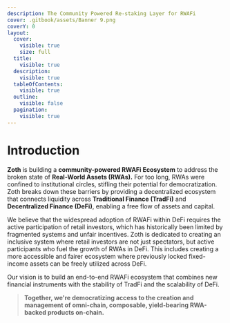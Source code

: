 ```yaml
---
description: The Community Powered Re-staking Layer for RWAFi
cover: .gitbook/assets/Banner 9.png
coverY: 0
layout:
  cover:
    visible: true
    size: full
  title:
    visible: true
  description:
    visible: true
  tableOfContents:
    visible: true
  outline:
    visible: false
  pagination:
    visible: true
---
```


# Introduction

**Zoth** is building a **community-powered RWAFi Ecosystem** to address the broken state of **Real-World Assets (RWAs).** For too long, RWAs were confined to institutional circles, stifling their potential for democratization. Zoth breaks down these barriers by providing a decentralized ecosystem that connects liquidity across **Traditional Finance (TradFi)** and **Decentralized Finance (DeFi)**, enabling a free flow of assets and capital.

We believe that the widespread adoption of RWAFi within DeFi requires the active participation of retail investors, which has historically been limited by fragmented systems and unfair incentives. Zoth is dedicated to creating an inclusive system where retail investors are not just spectators, but active participants who fuel the growth of RWAs in DeFi. This includes creating a more accessible and fairer ecosystem where previously locked fixed-income assets can be freely utilized across DeFi.

Our vision is to build an end-to-end RWAFi ecosystem that combines new financial instruments with the stability of TradFi and the scalability of DeFi.&#x20;

> **Together, we're democratizing access to the creation and management of omni-chain, composable, yield-bearing RWA-backed products on-chain.**
